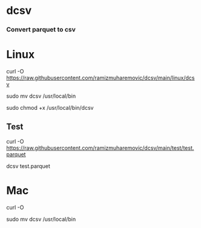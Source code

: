 # dcsv
### Convert parquet to csv

# Linux
curl -O https://raw.githubusercontent.com/ramizmuharemovic/dcsv/main/linux/dcsv

sudo mv dcsv /usr/local/bin

sudo chmod +x /usr/local/bin/dcsv


## Test
curl -O https://raw.githubusercontent.com/ramizmuharemovic/dcsv/main/test/test.parquet

dcsv test.parquet


# Mac
curl -O

sudo mv dcsv /usr/local/bin

